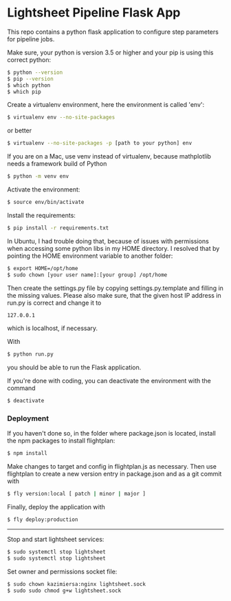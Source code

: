 # Lightsheet Pipeline Flask App

This repo contains a python flask application to configure step parameters for pipeline jobs.

Make sure, your python is version 3.5 or higher and your pip is using this correct python:

```bash
$ python --version
$ pip --version
$ which python
$ which pip
```

Create a virtualenv environment, here the environment is called 'env':

```bash
$ virtualenv env --no-site-packages
```

or better

```bash
$ virtualenv --no-site-packages -p [path to your python] env
```

If you are on a Mac, use venv instead of virtualenv, because mathplotlib needs a framework build of Python

```bash
$ python -m venv env
```

Activate the environment:

```bash
$ source env/bin/activate
```

Install the requirements:

```bash
$ pip install -r requirements.txt
```

In Ubuntu, I had trouble doing that, because of issues with permissions when accessing some python libs in my HOME directory. I resolved that by pointing the HOME environment variable to another folder:

```bash
$ export HOME=/opt/home
$ sudo chown [your user name]:[your group] /opt/home
```

Then create the settings.py file by copying settings.py.template and filling in the missing values. Please also make sure, that the given host IP address in run.py is correct and change it to

```bash
127.0.0.1
```

which is localhost, if necessary.

With

```bash
$ python run.py
```

you should be able to run the Flask application.

If you're done with coding, you can deactivate the environment with the command

```bash
$ deactivate
```

### Deployment

If you haven't done so, in the folder where package.json is located, install the npm packages to install flightplan:

```bash
$ npm install
```

Make changes to target and config in flightplan.js as necessary. Then use flightplan to create a new version entry in package.json and as a git commit with

```bash
$ fly version:local [ patch | minor | major ]
```

Finally, deploy the application with

```bash
$ fly deploy:production
```

--------

Stop and start lightsheet services:

```bash
$ sudo systemctl stop lightsheet
$ sudo systemctl stop lightsheet
```

Set owner and permissions socket file:

```bash
$ sudo chown kazimiersa:nginx lightsheet.sock
$ sudo sudo chmod g+w lightsheet.sock
```